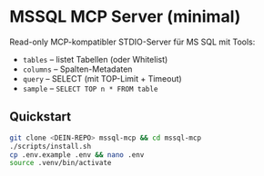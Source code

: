 # MSSQL MCP Server (minimal)

Read-only MCP-kompatibler STDIO-Server für MS SQL mit Tools:
- `tables` – listet Tabellen (oder Whitelist)
- `columns` – Spalten-Metadaten
- `query` – SELECT (mit TOP-Limit + Timeout)
- `sample` – `SELECT TOP n * FROM table`

## Quickstart

```bash
git clone <DEIN-REPO> mssql-mcp && cd mssql-mcp
./scripts/install.sh
cp .env.example .env && nano .env
source .venv/bin/activate
